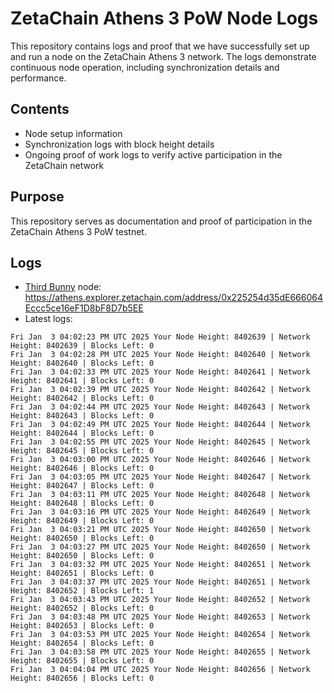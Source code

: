 # ZetaChain Athens 3 PoW Node Logs
This repository contains logs and proof that we have successfully set up and run a node on the ZetaChain Athens 3 network. The logs demonstrate continuous node operation, including synchronization details and performance.

## Contents
- Node setup information
- Synchronization logs with block height details
- Ongoing proof of work logs to verify active participation in the ZetaChain network

## Purpose
This repository serves as documentation and proof of participation in the ZetaChain Athens 3 PoW testnet.

## Logs

- [Third Bunny](https://thirdbunny.xyz/) node: https://athens.explorer.zetachain.com/address/0x225254d35dE666064Eccc5ce16eF1D8bF8D7b5EE
- Latest logs:
```
Fri Jan  3 04:02:23 PM UTC 2025 Your Node Height: 8402639 | Network Height: 8402639 | Blocks Left: 0
Fri Jan  3 04:02:28 PM UTC 2025 Your Node Height: 8402640 | Network Height: 8402640 | Blocks Left: 0
Fri Jan  3 04:02:33 PM UTC 2025 Your Node Height: 8402641 | Network Height: 8402641 | Blocks Left: 0
Fri Jan  3 04:02:39 PM UTC 2025 Your Node Height: 8402642 | Network Height: 8402642 | Blocks Left: 0
Fri Jan  3 04:02:44 PM UTC 2025 Your Node Height: 8402643 | Network Height: 8402643 | Blocks Left: 0
Fri Jan  3 04:02:49 PM UTC 2025 Your Node Height: 8402644 | Network Height: 8402644 | Blocks Left: 0
Fri Jan  3 04:02:55 PM UTC 2025 Your Node Height: 8402645 | Network Height: 8402645 | Blocks Left: 0
Fri Jan  3 04:03:00 PM UTC 2025 Your Node Height: 8402646 | Network Height: 8402646 | Blocks Left: 0
Fri Jan  3 04:03:05 PM UTC 2025 Your Node Height: 8402647 | Network Height: 8402647 | Blocks Left: 0
Fri Jan  3 04:03:11 PM UTC 2025 Your Node Height: 8402648 | Network Height: 8402648 | Blocks Left: 0
Fri Jan  3 04:03:16 PM UTC 2025 Your Node Height: 8402649 | Network Height: 8402649 | Blocks Left: 0
Fri Jan  3 04:03:21 PM UTC 2025 Your Node Height: 8402650 | Network Height: 8402650 | Blocks Left: 0
Fri Jan  3 04:03:27 PM UTC 2025 Your Node Height: 8402650 | Network Height: 8402650 | Blocks Left: 0
Fri Jan  3 04:03:32 PM UTC 2025 Your Node Height: 8402651 | Network Height: 8402651 | Blocks Left: 0
Fri Jan  3 04:03:37 PM UTC 2025 Your Node Height: 8402651 | Network Height: 8402652 | Blocks Left: 1
Fri Jan  3 04:03:43 PM UTC 2025 Your Node Height: 8402652 | Network Height: 8402652 | Blocks Left: 0
Fri Jan  3 04:03:48 PM UTC 2025 Your Node Height: 8402653 | Network Height: 8402653 | Blocks Left: 0
Fri Jan  3 04:03:53 PM UTC 2025 Your Node Height: 8402654 | Network Height: 8402654 | Blocks Left: 0
Fri Jan  3 04:03:58 PM UTC 2025 Your Node Height: 8402655 | Network Height: 8402655 | Blocks Left: 0
Fri Jan  3 04:04:04 PM UTC 2025 Your Node Height: 8402656 | Network Height: 8402656 | Blocks Left: 0
```
